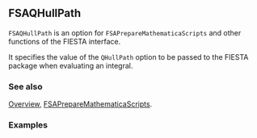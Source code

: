 ```mathematica
 
```

## FSAQHullPath

`FSAQHullPath` is an option for `FSAPrepareMathematicaScripts` and other functions of the FIESTA interface.

It specifies the value of the `QHullPath` option to be passed to the FIESTA package when evaluating an integral.

### See also

[Overview](Extra/FeynHelpers.md), [FSAPrepareMathematicaScripts](FSAPrepareMathematicaScripts.md).

### Examples